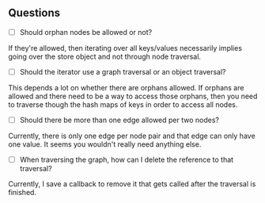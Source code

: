 ## Questions

- [ ] Should orphan nodes be allowed or not?

If they're allowed, then iterating over all keys/values necessarily implies 
going over the store object and not through node traversal.

- [ ] Should the iterator use a graph traversal or an object traversal?

This depends a lot on whether there are orphans allowed. If orphans are allowed 
and there need to be a way to access those orphans, then you need to traverse 
though the hash maps of keys in order to access all nodes. 

- [ ] Should there be more than one edge allowed per two nodes?

Currently, there is only one edge per node pair and that edge can only have 
one value. It seems you wouldn't really need anything else.

- [ ] When traversing the graph, how can I delete the reference to that traversal?

Currently, I save a callback to remove it that gets called after the traversal
is finished.
